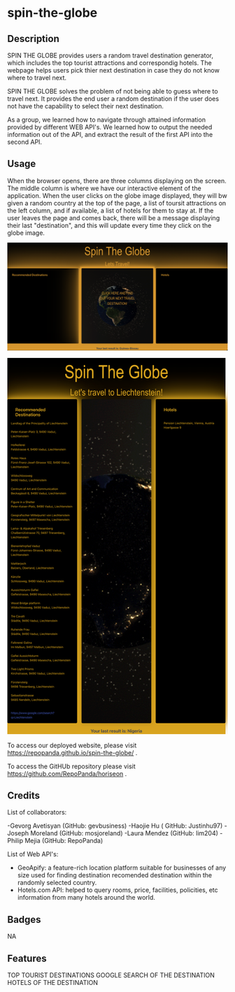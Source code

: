 # spin-the-globe

## Description
SPIN THE GLOBE provides users a random travel destination generator, which includes the top tourist attractions and correspondig hotels. The webpage helps users pick thier next destination in case they do not know where to travel next. 

SPIN THE GLOBE solves the problem of not being able to guess where to travel next. It provides the end user a random destination if the user does not have the capability to select their next destination. 

As a group, we learned how to navigate through attained information provided by different WEB API's. We learned how to output the needed information out of the API, and extract the result of the first API into the second API. 


## Usage

When the browser opens, there are three columns displaying on the screen. The middle column is where we have our interactive element of the application. When the user clicks on the globe image displayed, they will bw given a random country at the top of the page, a list of toursit attractions on the left column, and if available, a list of hotels for them to stay at. If the user leaves the page and comes back, there will be a message displaying their last "destination", and this will update every time they click on the globe image.

![Webpage before the user clicks](.assets/images/../../assets/images/Screenshot%202023-04-06%20at%209.54.57%20PM.png)

![Webpage after the user clicks](.assets/images/../../assets/images/127.0.0.1_5502_index.html.png)

To access our deployed website, please visit https://repopanda.github.io/spin-the-globe/ .

To access the GitHUb repository please visit https://github.com/RepoPanda/horiseon .


## Credits

List of collaborators:

-Gevorg Avetisyan (GitHub: gevbusiness)
-Haojie Hu ( GitHub: Justinhu97)
-Joseph Moreland (GitHub: mosjoreland)
-Laura Mendez (GitHub: lim204)
-Philip Mejia (GitHub: RepoPanda)

List of Web API's:
- GeoApify: a feature-rich location platform suitable for businesses of any size used for finding destination recomended destination within the  randomly selected country.
- Hotels.com API: helped to query rooms, price, facilities, policities, etc information from many hotels around the world.

## Badges

NA

## Features

TOP TOURIST DESTINATIONS
GOOGLE SEARCH OF THE DESTINATION
HOTELS OF THE DESTINATION
